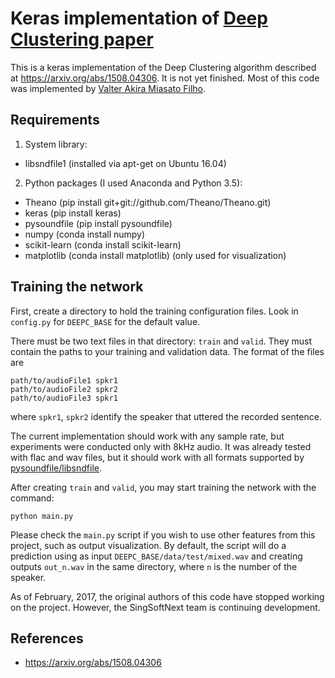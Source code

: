 # Keras implementation of [Deep Clustering paper](https://arxiv.org/abs/1508.04306)

This is a keras implementation of the Deep Clustering algorithm described at https://arxiv.org/abs/1508.04306. It is not yet finished. Most of this code was implemented by [Valter Akira Miasato Filho](https://github.com/akira-miasato). 

Requirements
------------

1. System library: 
  * libsndfile1 (installed via apt-get on Ubuntu 16.04)

2. Python packages (I used Anaconda and Python 3.5):
  * Theano (pip install git+git://github.com/Theano/Theano.git)
  * keras (pip install keras)
  * pysoundfile (pip install pysoundfile)
  * numpy (conda install numpy)
  * scikit-learn (conda install scikit-learn)
  * matplotlib (conda install matplotlib) (only used for visualization)


Training the network
--------------------

First, create a directory to hold the training configuration files. Look in `config.py` for `DEEPC_BASE` for the default value. 

There must be two text files in that directory: `train` and `valid`. They must contain the paths to your training and validation data. The format of the files are
```
path/to/audioFile1 spkr1
path/to/audioFile2 spkr2
path/to/audioFile3 spkr1
```
where `spkr1`, `spkr2` identify the speaker that uttered the recorded sentence. 


The current implementation should work with any sample rate, but experiments were conducted only with 8kHz audio. It was already tested with flac and wav files, but it should work with all formats supported by [pysoundfile/libsndfile](http://www.mega-nerd.com/libsndfile/#Features).


After creating `train` and `valid`, you may start training the network with the command:
```
python main.py
```
Please check the `main.py` script if you wish to use other features from this project, such
as output visualization. By default, the script will do a prediction using as input `DEEPC_BASE/data/test/mixed.wav` and creating outputs `out_n.wav` in the same directory, where `n` is the number of the speaker.


As of February, 2017, the original authors of this code have stopped working on the project. However, the SingSoftNext team is continuing development.


References
----------
* https://arxiv.org/abs/1508.04306
